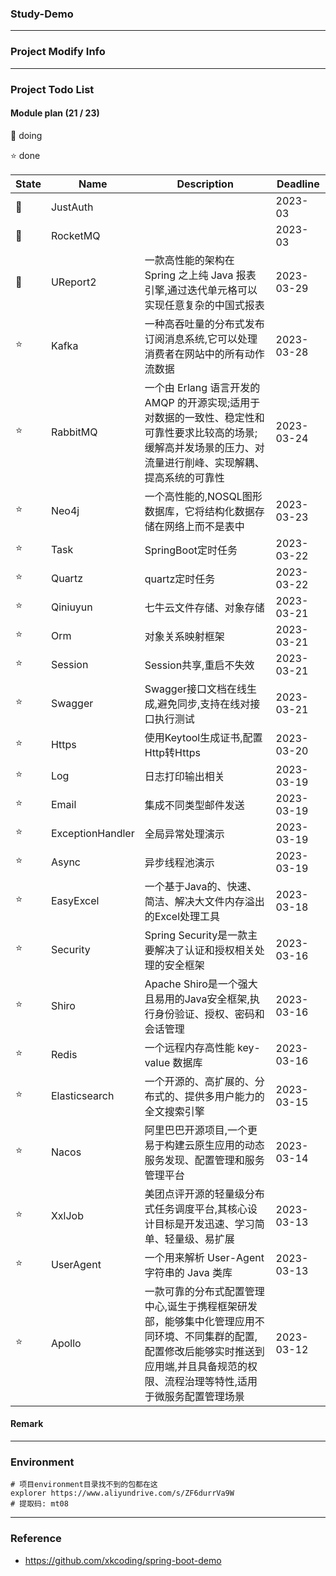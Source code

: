 ### Study-Demo

---

### Project Modify Info

---

### Project Todo List

#### Module plan (21 / 23)

🚀 doing

⭐️ done

| State | Name             | Description                                                                                    | Deadline   |
|-------|------------------|------------------------------------------------------------------------------------------------|------------|
| 🚀    | JustAuth         |                                                                                                | 2023-03    |
| 🚀    | RocketMQ         |                                                                                                | 2023-03    |
| 🚀    | UReport2         | 一款高性能的架构在 Spring 之上纯 Java 报表引擎,通过迭代单元格可以实现任意复杂的中国式报表                                           | 2023-03-29 |
| ⭐️    | Kafka            | 一种高吞吐量的分布式发布订阅消息系统,它可以处理消费者在网站中的所有动作流数据                                                        | 2023-03-28 |
| ⭐️    | RabbitMQ         | 一个由 Erlang 语言开发的 AMQP 的开源实现;适用于对数据的一致性、稳定性和可靠性要求比较高的场景;缓解高并发场景的压力、对流量进行削峰、实现解耦、提高系统的可靠性        | 2023-03-24 |
| ⭐️    | Neo4j            | 一个高性能的,NOSQL图形数据库，它将结构化数据存储在网络上而不是表中                                                           | 2023-03-23 |
| ⭐️    | Task             | SpringBoot定时任务                                                                                 | 2023-03-22 |
| ⭐️    | Quartz           | quartz定时任务                                                                                     | 2023-03-22 |
| ⭐️    | Qiniuyun         | 七牛云文件存储、对象存储                                                                                   | 2023-03-21 |
| ⭐️    | Orm              | 对象关系映射框架                                                                                       | 2023-03-21 |
| ⭐️    | Session          | Session共享,重启不失效                                                                                | 2023-03-21 |
| ⭐️    | Swagger          | Swagger接口文档在线生成,避免同步,支持在线对接口执行测试                                                               | 2023-03-21 |
| ⭐️    | Https            | 使用Keytool生成证书,配置Http转Https                                                                     | 2023-03-20 |
| ⭐️    | Log              | 日志打印输出相关                                                                                       | 2023-03-19 |
| ⭐️    | Email            | 集成不同类型邮件发送                                                                                     | 2023-03-19 |
| ⭐️    | ExceptionHandler | 全局异常处理演示                                                                                       | 2023-03-19 |
| ⭐️    | Async            | 异步线程池演示                                                                                        | 2023-03-19 |
| ⭐️    | EasyExcel        | 一个基于Java的、快速、简洁、解决大文件内存溢出的Excel处理工具                                                            | 2023-03-18 |
| ⭐️    | Security         | Spring Security是一款主要解决了认证和授权相关处理的安全框架                                                          | 2023-03-16 |
| ⭐️    | Shiro            | Apache Shiro是一个强大且易用的Java安全框架,执行身份验证、授权、密码和会话管理                                                | 2023-03-16 |
| ⭐️    | Redis            | 一个远程内存高性能 key-value 数据库                                                                        | 2023-03-16 |
| ⭐️    | Elasticsearch    | 一个开源的、高扩展的、分布式的、提供多用户能力的全文搜索引擎                                                                 | 2023-03-15 |
| ⭐️    | Nacos            | 阿里巴巴开源项目,一个更易于构建云原生应用的动态服务发现、配置管理和服务管理平台                                                       | 2023-03-14 |
| ⭐️    | XxlJob           | 美团点评开源的轻量级分布式任务调度平台,其核心设计目标是开发迅速、学习简单、轻量级、易扩展                                                  | 2023-03-13 |
| ⭐️    | UserAgent        | 一个用来解析 User-Agent 字符串的 Java 类库                                                                 | 2023-03-13 |
| ⭐️    | Apollo           | 一款可靠的分布式配置管理中心,诞生于携程框架研发部，能够集中化管理应用不同环境、不同集群的配置,配置修改后能够实时推送到应用端,并且具备规范的权限、流程治理等特性,适用于微服务配置管理场景 | 2023-03-12 |

#### Remark

---

### Environment

```shell
# 项目environment目录找不到的包都在这
explorer https://www.aliyundrive.com/s/ZF6durrVa9W
# 提取码: mt08
```

---

### Reference

- https://github.com/xkcoding/spring-boot-demo
